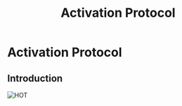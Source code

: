 ﻿---
layout: doc
title: Activation Protocol
permalink: /en/coordination/activation-protocol/
lang: en
category: coordination
---

# Activation Protocol

## Introduction


![HOT][]



[HOT]: /images/hot-logo.png
<!-- put real images in /images/coordination/... with some meaningful prefix, max width 520 px -->

